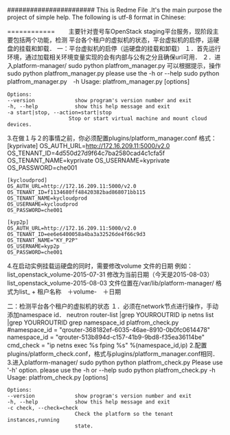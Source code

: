 #######################
This is Redme File .It's the main purpose the project of simple help.
The following is utf-8 format in Chinese:

============
　　主要针对壹号车OpenStack staging平台服务，现阶段主要包括两个功能，检测
平台各个租户的虚拟机的状态，平台虚拟机的启停，运硬盘的挂载和卸载．
一：平台虚拟机的启停（运硬盘的挂载和卸载）
１．首先运行环境，通过加载相关环境变量实现的会有内部与公有之分且确保url可用．
２．进入platform-manager/
    sudo python platfrom_manager.py 
    可以根据提示，操作
    sudo python platfrom_manager.py
     please use the -h or --help
    sudo python platfrom_manager.py　-h
    Usage: platfrom_manager.py [options]

    Options:
    --version             show program's version number and exit
    -h, --help            show this help message and exit
    -a start|stop, --action=start|stop
                        Stop or start virtual machine and mount cloud devices.
3.在做１与２的事情之前，你必须配置plugins/platform_manager.conf
  格式：
    [kyprivate]
    OS_AUTH_URL=http://172.16.209.11:5000/v2.0
    OS_TENANT_ID=4d550d27d9f64c7ba2580cad4c1cfa5f
    OS_TENANT_NAME=kyprivate
    OS_USERNAME=kyprivate
    OS_PASSWORD=che001

    [kycloudprod]
    OS_AUTH_URL=http://172.16.209.11:5000/v2.0
    OS_TENANT_ID=f1134680ff48420382bad868071bb115
    OS_TENANT_NAME=kycloudprod
    OS_USERNAME=kycloudprod
    OS_PASSWORD=che001

    [kyp2p]
    OS_AUTH_URL=http://172.16.209.11:5000/v2.0
    OS_TENANT_ID=ee6e6400058a4ba3a32526de4f66c9d3
    OS_TENANT_NAME="KY_P2P"
    OS_USERNAME=kyp2p
    OS_PASSWORD=che001
4.在启动实例挂载运硬盘的同时，需要修改volume 文件的日期
    例如：
       list_openstack_volume-2015-07-31
       修改为当前日期（今天是2015-08-03）
       list_openstack_volume-2015-08-03
    文件位置在/var/lib/platform-manager/
    格式为list_ + 租户名称　＋volume-　＋日期

       
二：检测平台各个租户的虚拟机的状态
１．必须在network节点进行操作，手动添加namespace id．
    neutron router-list |grep YOURROUTRID
    ip netns list |grep YOURROUTRID
    grep namespace_id platfrom_check.py
        #namespace_id = "qrouter-368182ef-6035-46ae-8910-0b0fc0614478"
        namespace_id = "qrouter-513b894d-c157-41b9-9bd8-f35ea36114be"
        cmd_check = "ip netns exec %s fping %s" %(namespace_id,ip)
2.配置plugins/platform_check.conf，格式与plugins/platform_manager.conf相同．
3.进入platform-manager/
    sudo python  python platfrom_check.py
        Please use '-h' option.
        please use the -h or --help
    sudo python platfrom_check.py -h
    Usage: platfrom_check.py [options]

    Options:
    --version             show program's version number and exit
    -h, --help            show this help message and exit
    -c check, --check=check
                          Check the platform so the tenant instances,running
                          state.


